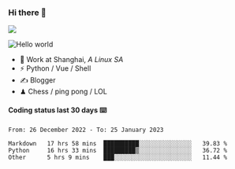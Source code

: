 ### Hi there 👋
![](https://komarev.com/ghpvc/?username=Xuhandsome)


<img src="https://github-readme-stats.vercel.app/api?username=XuHandsome&show_icons=true&theme=merko" alt="Hello world">

<br/>

- 🍻  Work at Shanghai, _A Linux SA_
- ⚡  Python / Vue / Shell
- ✍️  Blogger
- ♟  Chess / ping pong / LOL

#### Coding status last 30 days ⌨️

<!--START_SECTION:waka-->

```text
From: 26 December 2022 - To: 25 January 2023

Markdown   17 hrs 58 mins  ██████████░░░░░░░░░░░░░░░   39.83 %
Python     16 hrs 33 mins  █████████▒░░░░░░░░░░░░░░░   36.72 %
Other      5 hrs 9 mins    ███░░░░░░░░░░░░░░░░░░░░░░   11.44 %
```

<!--END_SECTION:waka-->
